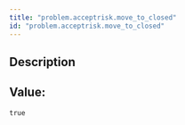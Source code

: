 ```yaml
---
title: "problem.acceptrisk.move_to_closed"
id: "problem.acceptrisk.move_to_closed"
---
```

## Description



## Value: 
```
true
```